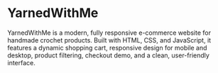 # YarnedWithMe
YarnedWithMe is a modern, fully responsive e-commerce website for handmade crochet products. Built with HTML, CSS, and JavaScript, it features a dynamic shopping cart, responsive design for mobile and desktop, product filtering, checkout demo, and a clean, user-friendly interface.
